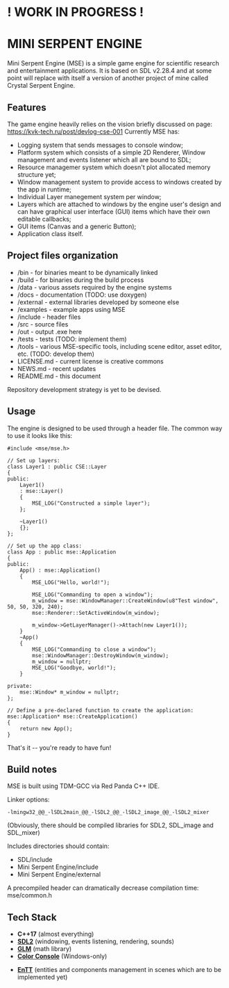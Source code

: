 # ! WORK IN PROGRESS ! #
# MINI SERPENT ENGINE #
Mini Serpent Engine (MSE) is a simple game engine for scientific research and entertainment applications. It is based on SDL v2.28.4 and at some point will replace with itself a version of another project of mine called Crystal Serpent Engine.

## Features ##
The game engine heavily relies on the vision briefly discussed on page: https://kvk-tech.ru/post/devlog-cse-001
Currently MSE has:
+ Logging system that sends messages to console window;
+ Platform system which consists of a simple 2D Renderer, Window management and events listener which all are bound to SDL;
+ Resource managemer system which doesn't plot allocated memory structure yet;
+ Window management system to provide access to windows created by the app in runtime;
+ Individual Layer manegement system per window;
+ Layers which are attached to windows by the engine user's design and can have graphical user interface (GUI) items which have their own editable callbacks;
+ GUI items (Canvas and a generic Button);
+ Application class itself.

## Project files organization ##
+ /bin - for binaries meant to be dynamically linked
+ /build - for binaries during the build process
+ /data - various assets required by the engine systems
+ /docs - documentation (TODO: use doxygen)
+ /external - external libraries developed by someone else
+ /examples - example apps using MSE
+ /include - header files
+ /src - source files
+ /out - output .exe here
+ /tests - tests (TODO: implement them)
+ /tools - various MSE-specific tools, including scene editor, asset editor, etc. (TODO: develop them)
+ LICENSE.md - current license is creative commons
+ NEWS.md - recent updates
+ README.md - this document

Repository development strategy is yet to be devised.

## Usage ##
The engine is designed to be used through a header file. The common way to use it looks like this:
```
#include <mse/mse.h>

// Set up layers:
class Layer1 : public CSE::Layer
{
public:
	Layer1()
	: mse::Layer()
	{
		MSE_LOG("Constructed a simple layer");
	};

	~Layer1() 
	{};
};

// Set up the app class:
class App : public mse::Application
{
public:
	App() : mse::Application()
	{
		MSE_LOG("Hello, world!");

		MSE_LOG("Commanding to open a window");
		m_window = mse::WindowManager::CreateWindow(u8"Test window", 50, 50, 320, 240);
		mse::Renderer::SetActiveWindow(m_window);

		m_window->GetLayerManager()->Attach(new Layer1());
	}
	~App()
	{
		MSE_LOG("Commanding to close a window");
		mse::WindowManager::DestroyWindow(m_window);
		m_window = nullptr;
		MSE_LOG("Goodbye, world!");
	}
	
private:
	mse::Window* m_window = nullptr;
};

// Define a pre-declared function to create the application:
mse::Application* mse::CreateApplication()
{
	return new App();
}
```
That's it -- you're ready to have fun!

## Build notes ##
MSE is built using TDM-GCC via Red Panda C++ IDE.

Linker options:
```
-lmingw32_@@_-lSDL2main_@@_-lSDL2_@@_-lSDL2_image_@@_-lSDL2_mixer
```
(Obviously, there should be compiled libraries for SDL2, SDL_image and SDL_mixer)

Includes directories should contain:
- SDL/include
- Mini Serpent Engine/include
- Mini Serpent Engine/external

A precompiled header can dramatically decrease compilation time:
mse/common.h

## Tech Stack ##
+ **C++17** (almost everything)
+ **[SDL2](https://github.com/libsdl-org/SDL)** (windowing, events listening, rendering, sounds)
+ **[GLM](https://github.com/g-truc/glm)** (math library)
+ **[Color Console](https://github.com/aafulei/color-console)** (Windows-only)
- **[EnTT](https://github.com/skypjack/entt)** (entities and components management in scenes which are to be implemented yet)
